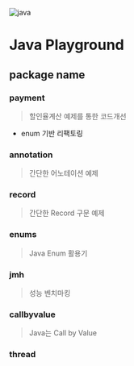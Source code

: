 ![java](https://img.shields.io/badge/Java-17-red)

# Java Playground

## package name
### payment
> 할인율계산 예제를 통한 코드개선
- enum 기반 리팩토링

### annotation
> 간단한 어노테이션 예제

### record
> 간단한 Record 구문 예제 

### enums 
> Java Enum 활용기

### jmh
> 성능 벤치마킹

### callbyvalue
> Java는 Call by Value

### thread
> 